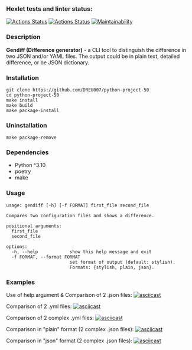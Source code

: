 ### Hexlet tests and linter status:
[![Actions Status](https://github.com/DREU007/python-project-50/workflows/hexlet-check/badge.svg)](https://github.com/DREU007/python-project-50/actions)
[![Actions Status](https://github.com/DREU007/python-project-50/actions/workflows/pyci.yml/badge.svg)](https://github.com/DREU007/python-project-50/actions)
[![Maintainability](https://api.codeclimate.com/v1/badges/3db24100326d2a0062e0/maintainability)](https://codeclimate.com/github/DREU007/python-project-50/maintainability)

### Description
**Gendiff (Difference generator)** - a CLI tool to distinguish the difference in two JSON and/or YAML files. The output could be in plain text, detailed difference, or be JSON dictionary.

### Installation
```
git clone https://github.com/DREU007/python-project-50
cd python-project-50
make install
make build
make package-install
```

### Uninstallation
```
make package-remove
```

### Dependencies
* Python ^3.10
* poetry
* make

### Usage
```
usage: gendiff [-h] [-f FORMAT] first_file second_file

Compares two configuration files and shows a difference.

positional arguments:
  first_file
  second_file

options:
  -h, --help            show this help message and exit
  -f FORMAT, --format FORMAT
                        set format of output (default: stylish).
                        Formats: {stylish, plain, json}.

```



### Examples

Use of help argument & Comparison of 2 .json files:
[![asciicast](https://asciinema.org/a/fAnxnQu0GNGMY7b1dalsxqGcr.svg)](https://asciinema.org/a/fAnxnQu0GNGMY7b1dalsxqGcr)


Comparison of 2 .yml files:
[![asciicast](https://asciinema.org/a/565610.svg)](https://asciinema.org/a/565610)


Comparison of 2 complex .yml files:
[![asciicast](https://asciinema.org/a/kjPBDAVVb2OBQeDZb1UKdBdQs.svg)](https://asciinema.org/a/kjPBDAVVb2OBQeDZb1UKdBdQs)


Comparison in "plain" format (2 complex .json files):
[![asciicast](https://asciinema.org/a/571593.svg)](https://asciinema.org/a/571593)


Comparison in "json" format (2 complex .json files):
[![asciicast](https://asciinema.org/a/571702.svg)](https://asciinema.org/a/571702)

